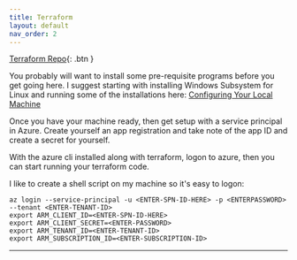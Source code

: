 ```yaml
---
title: Terraform
layout: default
nav_order: 2
---
```


[Terraform Repo](https://github.com/pennyberry/Public/tree/main/terraform){: .btn }

You probably will want to install some pre-requisite programs before you get going here. I suggest starting with installing Windows Subsystem for Linux and running some of the installations here: [Configuring Your Local Machine]

Once you have your machine ready, then get setup with a service principal in Azure. Create yourself an app registration and take note of the app ID and create a secret for yourself.

With the azure cli installed along with terraform, logon to azure, then you can start running your terraform code.

I like to create a shell script on my machine so it's easy to logon:

```
az login --service-principal -u <ENTER-SPN-ID-HERE> -p <ENTERPASSWORD> --tenant <ENTER-TENANT-ID>
export ARM_CLIENT_ID=<ENTER-SPN-ID-HERE>
export ARM_CLIENT_SECRET=<ENTER-PASSWORD>
export ARM_TENANT_ID=<ENTER-TENANT-ID>
export ARM_SUBSCRIPTION_ID=<ENTER-SUBSCRIPTION-ID>
```

----

[Terraform]: https://github.com/pennyberry/Public/tree/main/terraform
[Configuring Your Local Machine]: https://github.com/pennyberry/Public/tree/main/local_machine_config_scripts
[Azure CLI Scripts]: https://github.com/pennyberry/Public/tree/main/azure_cli
[pennyberry1@gmail.com]: pennyberry1@gmail.com
[Instagram]: https://www.instagram.com/tallkidssuck/
[Github]: https://github.com/pennyberry